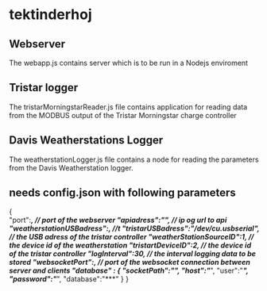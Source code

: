 # tektinderhoj

## Webserver

The webapp.js contains server which is to be run in a Nodejs enviroment

## Tristar logger
The tristarMorningstarReader.js file contains application for reading data from the MODBUS output of the Tristar Morningstar charge controller

## Davis Weatherstations Logger

The weatherstationLogger.js file contains a node for reading the parameters from the Davis Weatherstation logger.


## needs config.json with following parameters

{	
	"port":****, // port of the webserver
	"apiadress":"********", // ip og url to api 
	"weatherstationUSBadress":***, //t
	"tristarUSBadress":"/dev/cu.usbserial", // the USB adress of the tristar controller
	"weatherStationSourceID":1, // the device id of the weatherstation
	"tristartDeviceID":2, // the device id of the tristar controller
	"logInterval":30, // the interval logging data to be stored
	"websocketPort":***, // port of the websocket connection between server and clients
	"database" : {
		"socketPath":"***",
		"host":"***",
		"user":"***",
		"password":"***",
		"database":"***"
	}
}


